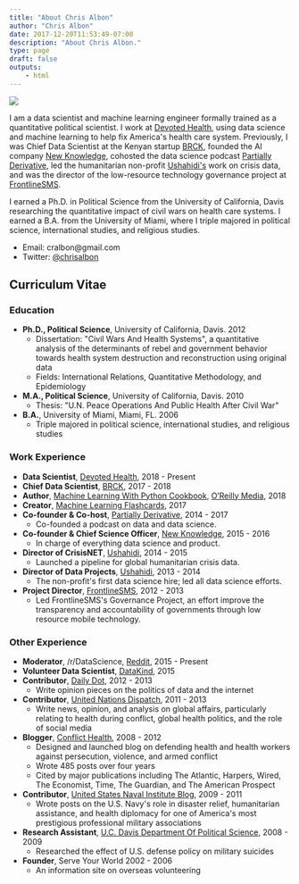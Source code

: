 ```yaml
---
title: "About Chris Albon"
author: "Chris Albon"
date: 2017-12-20T11:53:49-07:00
description: "About Chris Albon."
type: page
draft: false
outputs:
    - html
---
```



<img src="chris_albon_banner.jpg"></img>

I am a data scientist and machine learning engineer formally trained as a quantitative political scientist. I work at [Devoted Health](http://www.devoted.com/), using data science and machine learning to help fix America's health care system. Previously, I was Chief Data Scientist at the Kenyan startup [BRCK](https://www.brck.com/), founded the AI company [New Knowledge](http://www.newknowledge.io), cohosted the data science podcast [Partially Derivative](http://www.partiallyderivative.com), led the humanitarian non-profit [Ushahidi's](http://www.ushahidi.com) work on crisis data, and was the director of the low-resource technology governance project at [FrontlineSMS](http://www.frontlinesms.com).

I earned a Ph.D. in Political Science from the University of California, Davis researching the quantitative impact of civil wars on health care systems. I earned a B.A. from the University of Miami, where I triple majored in political science, international studies, and religious studies.

-   Email: &#099;&#114;&#097;&#108;&#098;&#111;&#110;&#064;&#103;&#109;&#097;&#105;&#108;&#046;&#099;&#111;&#109;
-   Twitter: [@chrisalbon](https://twitter.com/chrisalbon)

## Curriculum Vitae

### Education

-   **Ph.D., Political Science**, University of California, Davis. 2012
    -   Dissertation: "Civil Wars And Health Systems", a quantitative analysis of the determinants of rebel and government behavior towards health system destruction and reconstruction using original data
    -   Fields: International Relations, Quantitative Methodology, and Epidemiology
-   **M.A., Political Science**, University of California, Davis. 2010
    -   Thesis: "U.N. Peace Operations And Public Health After Civil War"
-   **B.A.**, University of Miami, Miami, FL. 2006
    -   Triple majored in political science, international studies, and religious studies

### Work Experience

-   **Data Scientist**, [Devoted Health](http://www.devoted.com/), 2018 - Present
-   **Chief Data Scientist**, [BRCK](https://www.brck.com/), 2017 - 2018
-   **Author**, [Machine Learning With Python Cookbook](https://amzn.to/2HwnWty), [O’Reilly Media](https://www.oreilly.com/), 2018
-   **Creator**, [Machine Learning Flashcards](http://machinelearningflashcards.com/), 2017
-   **Co-founder & Co-host**, [Partially Derivative](http://www.partiallyderivative.com), 2014 - 2017
    -   Co-founded a podcast on data and data science.
-   **Co-founder & Chief Science Officer**, [New Knowledge](http://www.newknowledge.io), 2015 - 2016
    -   In charge of everything data science and product.
-   **Director of CrisisNET**, [Ushahidi](http://www.ushahidi.com), 2014 - 2015
    -   Launched a pipeline for global humanitarian crisis data.
-   **Director of Data Projects**, [Ushahidi](http://www.ushahidi.com), 2013 - 2014
    -   The non-profit's first data science hire; led all data science efforts.
-   **Project Director**, [FrontlineSMS](http://www.frontlinesms.com), 2012 - 2013
    -   Led FrontlineSMS's Governance Project, an effort improve the transparency and accountability of governments through low resource mobile technology.


### Other Experience
-   **Moderator**, /r/DataScience, [Reddit](https://www.reddit.com/r/datascience/), 2015 - Present
-   **Volunteer Data Scientist**, [DataKind](http://www.datakind.org/), 2015
-   **Contributor**, [Daily Dot](http://dailydot.com), 2012 - 2013
    -   Write opinion pieces on the politics of data and the internet
-   **Contributor**, [United Nations Dispatch](http://undispatch.com), 2011 - 2013
    -   Write news, opinion, and analysis on global affairs, particularly relating to health during conflict, global health politics, and the role of social media
-   **Blogger**, [Conflict Health](https://github.com/chrisalbon/conflict_health), 2008 - 2012
    -   Designed and launched blog on defending health and health workers against persecution, violence, and armed conflict
    -   Wrote 485 posts over four years
    -   Cited by major publications including The Atlantic, Harpers, Wired, The Economist, Time, The Guardian, and The American Prospect
-   **Contributor**, [United States Naval Institute Blog](blog.usni.org), 2009 - 2011
    -   Wrote posts on the U.S. Navy's role in disaster relief, humanitarian assistance, and health diplomacy for one of America's most prestigious professional military associations
-   **Research Assistant**, [U.C. Davis Department Of Political Science](http://ps.ucdavis.edu), 2008 - 2009
    -   Researched the effect of U.S. defense policy on military suicides
-   **Founder**, Serve Your World 2002 - 2006
    -   An information site on overseas volunteering

